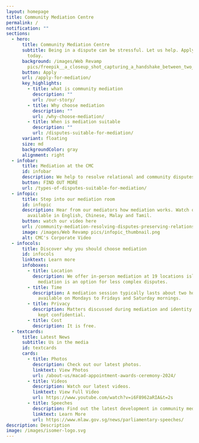 ```yaml
---
layout: homepage
title: Community Mediation Centre
permalink: /
notification: ""
sections:
  - hero:
      title: Community Mediation Centre
      subtitle: Being in a dispute can be stressful. Let us help. Apply for mediation
        today.
      background: /images/Web Revamp
        pics/freepik__a_closeup_shot_capturing_a_handshake_between_two_m__59378.png
      button: Apply
      url: /apply-for-mediation/
      key_highlights:
        - title: what is community mediation
          description: ""
          url: /our-story/
        - title: Why choose mediation
          description: ""
          url: /why-choose-mediation/
        - title: When is mediation suitable
          description: ""
          url: /disputes-suitable-for-mediation/
      variant: floating
      size: md
      backgroundColor: gray
      alignment: right
  - infobar:
      title: Mediation at the CMC
      id: infobar
      description: We help to resolve relational and community disputes.
      button: FIND OUT MORE
      url: /types-of-disputes-suitable-for-mediation/
  - infopic:
      title: Step into our mediation room
      id: infopic
      description: Hear from our mediators how mediation works. Watch our video now
        available in English, Chinese, Malay and Tamil.
      button: watch our video here
      url: /community-mediation-resolving-disputes-preserving-relationships/
      image: /images/Web Revamp pics/infopic_thumbnail.png
      alt: CMC's Corporate Video
  - infocols:
      title: Discover why you should choose mediation
      id: infocols
      linktext: Learn more
      infoboxes:
        - title: Location
          description: We offer in-person mediation at 19 locations islandwide. Virtual
            mediation is an option for less complex disputes.
        - title: Time
          description: A mediation session typically lasts about two hours and is
            available on Mondays to Fridays and Saturday mornings.
        - title: Privacy
          description: Matters discussed during mediation and identity of the parties are
            kept confidential.
        - title: Cost
          description: It is free.
  - textcards:
      title: Latest News
      subtitle: Us in the media
      id: textcards
      cards:
        - title: Photos
          description: Check out our latest photos.
          linktext: View Photos
          url: /about-us/macad-appointment-awards-ceremony-2024/
        - title: Videos
          description: Watch our latest videos.
          linktext: View Full Video
          url: https://www.youtube.com/watch?v=i6F8962aRIA&t=2s
        - title: Speeches
          description: Find out the latest development in community mediation.
          linktext: Learn More
          url: https://www.mlaw.gov.sg/news/parliamentary-speeches/
description: Description
image: /images/isomer-logo.svg
---
```

